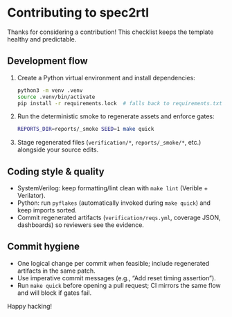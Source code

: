 # Contributing to spec2rtl

Thanks for considering a contribution! This checklist keeps the template healthy and predictable.

## Development flow
1. Create a Python virtual environment and install dependencies:
   ```bash
   python3 -m venv .venv
   source .venv/bin/activate
   pip install -r requirements.lock  # falls back to requirements.txt if needed
   ```
2. Run the deterministic smoke to regenerate assets and enforce gates:
   ```bash
   REPORTS_DIR=reports/_smoke SEED=1 make quick
   ```
3. Stage regenerated files (`verification/*`, `reports/_smoke/*`, etc.) alongside your source edits.

## Coding style & quality
- SystemVerilog: keep formatting/lint clean with `make lint` (Verible + Verilator).
- Python: run `pyflakes` (automatically invoked during `make quick`) and keep imports sorted.
- Commit regenerated artifacts (`verification/reqs.yml`, coverage JSON, dashboards) so reviewers see the evidence.

## Commit hygiene
- One logical change per commit when feasible; include regenerated artifacts in the same patch.
- Use imperative commit messages (e.g., “Add reset timing assertion”).
- Run `make quick` before opening a pull request; CI mirrors the same flow and will block if gates fail.

Happy hacking!

